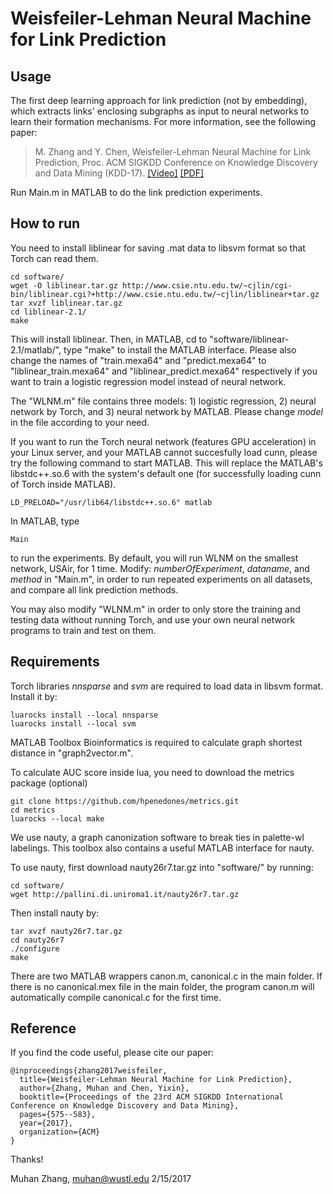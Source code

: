 Weisfeiler-Lehman Neural Machine for Link Prediction
====================================================

Usage
----
The first deep learning approach for link prediction (not by embedding), which extracts links' enclosing subgraphs as input to neural networks to learn their formation mechanisms. For more information, see the following paper:
> M. Zhang and Y. Chen, Weisfeiler-Lehman Neural Machine for Link Prediction, Proc. ACM SIGKDD Conference on Knowledge Discovery and Data Mining (KDD-17). [\[Video\]](https://www.youtube.com/watch?v=dRC4T2gABS8&t=43s) [\[PDF\]](http://www.cse.wustl.edu/~muhan/papers/KDD_2017.pdf)

Run Main.m in MATLAB to do the link prediction experiments.

How to run
----------

You need to install liblinear for saving .mat data to libsvm format so that Torch can read them.

    cd software/
    wget -O liblinear.tar.gz http://www.csie.ntu.edu.tw/~cjlin/cgi-bin/liblinear.cgi?+http://www.csie.ntu.edu.tw/~cjlin/liblinear+tar.gz
    tar xvzf liblinear.tar.gz
    cd liblinear-2.1/
    make

This will install liblinear. Then, in MATLAB, cd to "software/liblinear-2.1/matlab/", type "make" to install the MATLAB interface. Please also change the names of "train.mexa64" and "predict.mexa64" to "liblinear_train.mexa64" and "liblinear_predict.mexa64" respectively if you want to train a logistic regression model instead of neural network.

The "WLNM.m" file contains three models: 1) logistic regression, 2) neural network by Torch, and 3) neural network by MATLAB. Please change _model_ in the file according to your need.

If you want to run the Torch neural network (features GPU acceleration) in your Linux server, and your MATLAB cannot succesfully load cunn, please try the following command to start MATLAB. This will replace the MATLAB's libstdc++.so.6 with the system's default one (for successfully loading cunn of Torch inside MATLAB).

    LD_PRELOAD="/usr/lib64/libstdc++.so.6" matlab 

In MATLAB, type

    Main

to run the experiments. By default, you will run WLNM on the smallest network, USAir, for 1 time. Modify: _numberOfExperiment_, _dataname_, and _method_ in "Main.m", in order to run repeated experiments on all datasets, and compare all link prediction methods.

You may also modify "WLNM.m" in order to only store the training and testing data without running Torch, and use your own neural network programs to train and test on them.

Requirements
------------

Torch libraries _nnsparse_ and  _svm_ are required to load data in libsvm format. Install it by:
    
    luarocks install --local nnsparse
    luarocks install --local svm

MATLAB Toolbox Bioinformatics is required to calculate graph shortest distance in "graph2vector.m".

To calculate AUC score inside lua, you need to download the metrics package (optional)

    git clone https://github.com/hpenedones/metrics.git
    cd metrics
    luarocks --local make

We use nauty, a graph canonization software to break ties in palette-wl labelings. 
This toolbox also contains a useful MATLAB interface for nauty.

To use nauty, first download nauty26r7.tar.gz into "software/" by running:

    cd software/
    wget http://pallini.di.uniroma1.it/nauty26r7.tar.gz

Then install nauty by:

    tar xvzf nauty26r7.tar.gz
    cd nauty26r7
    ./configure
    make

There are two MATLAB wrappers canon.m, canonical.c in the main folder. If there is no canonical.mex file in the main folder, the program canon.m will automatically compile canonical.c for the first time. 

Reference
---------

If you find the code useful, please cite our paper:

    @inproceedings{zhang2017weisfeiler,
      title={Weisfeiler-Lehman Neural Machine for Link Prediction},
      author={Zhang, Muhan and Chen, Yixin},
      booktitle={Proceedings of the 23rd ACM SIGKDD International Conference on Knowledge Discovery and Data Mining},
      pages={575--583},
      year={2017},
      organization={ACM}
    }

Thanks!

Muhan Zhang, muhan@wustl.edu
2/15/2017
